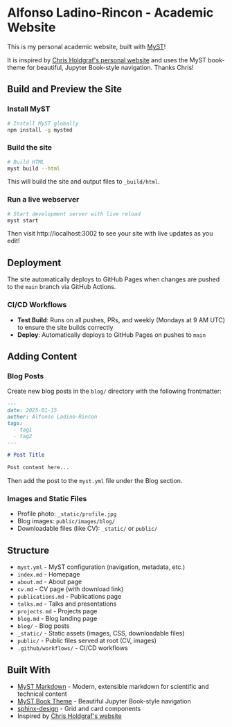 # Alfonso Ladino-Rincon - Academic Website

This is my personal academic website, built with [MyST](https://mystmd.org/)!

It is inspired by [Chris Holdgraf's personal website](https://github.com/choldgraf/choldgraf.github.io) and uses the MyST book-theme for beautiful, Jupyter Book-style navigation. Thanks Chris!

## Build and Preview the Site

### Install MyST

```bash
# Install MyST globally
npm install -g mystmd
```

### Build the site

```bash
# Build HTML
myst build --html
```

This will build the site and output files to `_build/html`.

### Run a live webserver

```bash
# Start development server with live reload
myst start
```

Then visit http://localhost:3002 to see your site with live updates as you edit!

## Deployment

The site automatically deploys to GitHub Pages when changes are pushed to the `main` branch via GitHub Actions.

### CI/CD Workflows

- **Test Build**: Runs on all pushes, PRs, and weekly (Mondays at 9 AM UTC) to ensure the site builds correctly
- **Deploy**: Automatically deploys to GitHub Pages on pushes to `main`

## Adding Content

### Blog Posts

Create new blog posts in the `blog/` directory with the following frontmatter:

```markdown
---
date: 2025-01-15
author: Alfonso Ladino-Rincon
tags:
  - tag1
  - tag2
---

# Post Title

Post content here...
```

Then add the post to the `myst.yml` file under the Blog section.

### Images and Static Files

- Profile photo: `_static/profile.jpg`
- Blog images: `public/images/blog/`
- Downloadable files (like CV): `_static/` or `public/`

## Structure

- `myst.yml` - MyST configuration (navigation, metadata, etc.)
- `index.md` - Homepage
- `about.md` - About page
- `cv.md` - CV page (with download link)
- `publications.md` - Publications page
- `talks.md` - Talks and presentations
- `projects.md` - Projects page
- `blog.md` - Blog landing page
- `blog/` - Blog posts
- `_static/` - Static assets (images, CSS, downloadable files)
- `public/` - Public files served at root (CV, images)
- `.github/workflows/` - CI/CD workflows

## Built With

- [MyST Markdown](https://mystmd.org/) - Modern, extensible markdown for scientific and technical content
- [MyST Book Theme](https://mystmd.org/guide/quickstart-jupyter-book-theme) - Beautiful Jupyter Book-style navigation
- [sphinx-design](https://sphinx-design.readthedocs.io/) - Grid and card components
- Inspired by [Chris Holdgraf's website](https://github.com/choldgraf/choldgraf.github.io)
